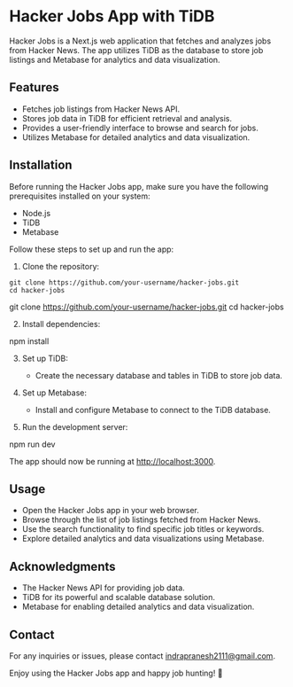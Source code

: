 # Hacker Jobs App with TiDB

Hacker Jobs is a Next.js web application that fetches and analyzes jobs from Hacker News. The app utilizes TiDB as the database to store job listings and Metabase for analytics and data visualization.

## Features

- Fetches job listings from Hacker News API.
- Stores job data in TiDB for efficient retrieval and analysis.
- Provides a user-friendly interface to browse and search for jobs.
- Utilizes Metabase for detailed analytics and data visualization.

## Installation

Before running the Hacker Jobs app, make sure you have the following prerequisites installed on your system:

- Node.js
- TiDB
- Metabase

Follow these steps to set up and run the app:

1. Clone the repository:

```
git clone https://github.com/your-username/hacker-jobs.git
cd hacker-jobs
```

git clone https://github.com/your-username/hacker-jobs.git
cd hacker-jobs

2. Install dependencies:

npm install


3. Set up TiDB:

   - Create the necessary database and tables in TiDB to store job data.

4. Set up Metabase:

   - Install and configure Metabase to connect to the TiDB database.

5. Run the development server:

npm run dev

The app should now be running at [http://localhost:3000](http://localhost:3000).

## Usage

- Open the Hacker Jobs app in your web browser.
- Browse through the list of job listings fetched from Hacker News.
- Use the search functionality to find specific job titles or keywords.
- Explore detailed analytics and data visualizations using Metabase.

## Acknowledgments

- The Hacker News API for providing job data.
- TiDB for its powerful and scalable database solution.
- Metabase for enabling detailed analytics and data visualization.

## Contact

For any inquiries or issues, please contact [indrapranesh2111@gmail.com](mailto:indrapranesh2111@gmail.com).

Enjoy using the Hacker Jobs app and happy job hunting! 🚀

